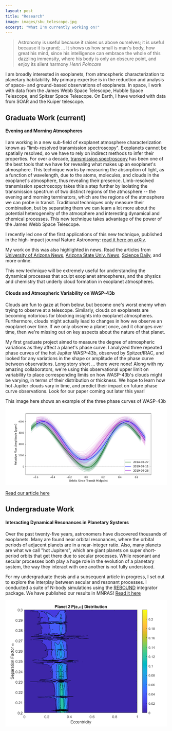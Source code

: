```yaml
---
layout: post
title: "Research"
image: images/sbu_telescope.jpg
excerpt: "What I'm currently working on!"
---
```


> Astronomy is useful because it raises us above ourselves; it is useful because it is grand; ... It shows us how small is man's body, how great his mind, since his intelligence can embrace the whole of this dazzling immensity, where his body is only an obscure point, and enjoy its silent harmony
> <cite> Henri Poincare

I am broadly interested in exoplanets, from atmospheric characterization to planetary habitability. My primary expertise is in the reduction and analysis of space- and ground-based observations of exoplanets. In space, I work with data from the James Webb Space Telescope, Hubble Space Telescope, and Spitzer Space Telescope. On Earth, I have worked with data from SOAR and the Kuiper telescope. 

## Graduate Work (current)

#### Evening and Morning Atmospheres
I am working in a new sub-field of exoplanet atmosphere characterization known as "limb-resolved transmission spectroscopy". Exoplanets cannot be spatially resolved, so we have to rely on indirect methods to infer their properties. For over a decade, [transmission spectroscopy](https://webbtelescope.org/contents/articles/spectroscopy-101--types-of-spectra-and-spectroscopy) has been one of the best tools that we have for revealing what makes up an exoplanet's atmosphere. This technique works by measuring the absorption of light, as a function of wavelength, due to the atoms, molecules, and clouds in the exoplanet's atmosphere, thus revealing their presence. Limb-resolved transmission spectroscopy takes this a step further by isolating the transmission spectrum of two distinct regions of the atmosphere -- the evening and morning terminators, which are the regions of the atmosphere we can probe in transit. Traditional techniques only measure their combination, but by separating them we can learn a lot more about the potential heterogeneity of the atmosphere and interesting dynamical and chemical processes. This new technique takes advantage of the power of the James Webb Space Telescope. 

I recently led one of the first applications of this new technique, published in the high-impact journal Nature Astronomy: [read it here on arXiv](https://arxiv.org/abs/2406.09863).

My work on this was also highlighted in news. Read the articles from [University of Arizona News](https://news.arizona.edu/news/astronomers-catch-glimpse-uniquely-inflated-and-asymmetric-exoplanet), [Arizona State Univ. News](https://news.asu.edu/20240924-science-and-technology-more-munch-popcorn-planet-unveils-new-atmospheric-details), [Science Daily](https://www.sciencedaily.com/releases/2024/09/240924123003.htm), and more online. 

This new technique will be extremely useful for understanding the dynamical processes that sculpt exoplanet atmospheres, and the physics and chemistry that underly cloud formation in exoplanet atmospheres. 
  
#### Clouds and Atmospheric Variability on WASP-43b
Clouds are fun to gaze at from below, but become one's worst enemy when trying to observe at a telescope. Similarly, clouds on exoplanets are becoming notorious for blocking insights into exoplanet atmospheres. Furthermore, clouds might actually lead to changes in how we observe an exoplanet over time. If we only observe a planet once, and it changes over time, then we're missing out on key aspects about the nature of that planet. 
  
My first graduate project aimed to measure the degree of atmospheric variations as they affect a planet's phase curve. I analyzed three repeated phase curves of the hot Jupiter WASP-43b, observed by Spitzer/IRAC, and looked for any variations in the shape or amplitude of the phase curve between observations. Long story short ... there were none! Along with my amazing collaborators, we're using this observational upper limit on variability to place corresponding limits on how WASP-43b's clouds might be varying, in terms of their distribution or thickness. We hope to learn how hot Jupiter clouds vary in time, and predict their impact on future phase curve observations. Look for our paper coming out later this year!
  
This image here shows an example of the three phase curves of WASP-43b
![test](../images/pccomparison_indivs.png)

[Read our article here](https://ui.adsabs.harvard.edu/abs/2023AJ....165..107M/abstract)

## Undergraduate Work

#### Interacting Dynamical Resonances in Planetary Systems
Over the past twenty-five years, astronomers have discovered thousands of exoplanets. Many are found near orbital resonances, where the orbital periods of adjacent planets are in a near-integer ratio. Also, many planets are what we call "hot Jupiters", which are giant planets on super short-period orbits that get there due to secular processes. While resonant and secular processes both play a huge role in the evolution of a planetary system, the way they interact with one another is not fully understood. 

For my undergraduate thesis and a subsequent article in progress, I set out to explore the interplay between secular and resonant processes. I conducted a suite of N-body simulations using the [REBOUND](https://rebound.readthedocs.io/en/latest/) integrator package. We have published our results in MNRAS! [Read it here](https://ui.adsabs.harvard.edu/abs/2022MNRAS.512.2750M/abstract)

![](../images/p2e2map.png)
